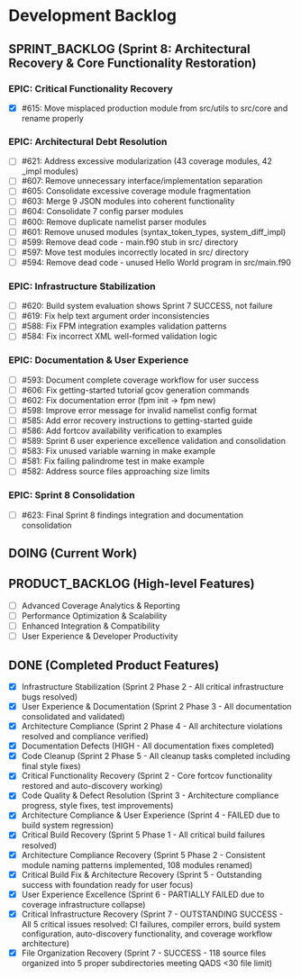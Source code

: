 # Development Backlog

## SPRINT_BACKLOG (Sprint 8: Architectural Recovery & Core Functionality Restoration)

### EPIC: Critical Functionality Recovery
- [x] #615: Move misplaced production module from src/utils to src/core and rename properly

### EPIC: Architectural Debt Resolution  
- [ ] #621: Address excessive modularization (43 coverage modules, 42 _impl modules)
- [ ] #607: Remove unnecessary interface/implementation separation  
- [ ] #605: Consolidate excessive coverage module fragmentation
- [ ] #603: Merge 9 JSON modules into coherent functionality
- [ ] #604: Consolidate 7 config parser modules
- [ ] #600: Remove duplicate namelist parser modules
- [ ] #601: Remove unused modules (syntax_token_types, system_diff_impl)
- [ ] #599: Remove dead code - main.f90 stub in src/ directory
- [ ] #597: Move test modules incorrectly located in src/ directory
- [ ] #594: Remove dead code - unused Hello World program in src/main.f90

### EPIC: Infrastructure Stabilization
- [ ] #620: Build system evaluation shows Sprint 7 SUCCESS, not failure
- [ ] #619: Fix help text argument order inconsistencies
- [ ] #588: Fix FPM integration examples validation patterns
- [ ] #584: Fix incorrect XML well-formed validation logic

### EPIC: Documentation & User Experience
- [ ] #593: Document complete coverage workflow for user success
- [ ] #606: Fix getting-started tutorial gcov generation commands
- [ ] #602: Fix documentation error (fpm init → fpm new)
- [ ] #598: Improve error message for invalid namelist config format
- [ ] #585: Add error recovery instructions to getting-started guide
- [ ] #586: Add fortcov availability verification to examples
- [ ] #589: Sprint 6 user experience excellence validation and consolidation
- [ ] #583: Fix unused variable warning in make example
- [ ] #581: Fix failing palindrome test in make example
- [ ] #582: Address source files approaching size limits

### EPIC: Sprint 8 Consolidation
- [ ] #623: Final Sprint 8 findings integration and documentation consolidation

## DOING (Current Work)

## PRODUCT_BACKLOG (High-level Features)
- [ ] Advanced Coverage Analytics & Reporting
- [ ] Performance Optimization & Scalability  
- [ ] Enhanced Integration & Compatibility
- [ ] User Experience & Developer Productivity

## DONE (Completed Product Features)
- [x] Infrastructure Stabilization (Sprint 2 Phase 2 - All critical infrastructure bugs resolved)
- [x] User Experience & Documentation (Sprint 2 Phase 3 - All documentation consolidated and validated)
- [x] Architecture Compliance (Sprint 2 Phase 4 - All architecture violations resolved and compliance verified)
- [x] Documentation Defects (HIGH - All documentation fixes completed)
- [x] Code Cleanup (Sprint 2 Phase 5 - All cleanup tasks completed including final style fixes)
- [x] Critical Functionality Recovery (Sprint 2 - Core fortcov functionality restored and auto-discovery working)
- [x] Code Quality & Defect Resolution (Sprint 3 - Architecture compliance progress, style fixes, test improvements)
- [x] Architecture Compliance & User Experience (Sprint 4 - FAILED due to build system regression)
- [x] Critical Build Recovery (Sprint 5 Phase 1 - All critical build failures resolved)
- [x] Architecture Compliance Recovery (Sprint 5 Phase 2 - Consistent module naming patterns implemented, 108 modules renamed)
- [x] Critical Build Fix & Architecture Recovery (Sprint 5 - Outstanding success with foundation ready for user focus)
- [x] User Experience Excellence (Sprint 6 - PARTIALLY FAILED due to coverage infrastructure collapse)
- [x] Critical Infrastructure Recovery (Sprint 7 - OUTSTANDING SUCCESS - All 5 critical issues resolved: CI failures, compiler errors, build system configuration, auto-discovery functionality, and coverage workflow architecture)
- [x] File Organization Recovery (Sprint 7 - SUCCESS - 118 source files organized into 5 proper subdirectories meeting QADS <30 file limit)